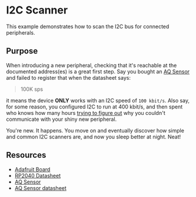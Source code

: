 # I2C Scanner
This example demonstrates how to scan the I2C bus for connected peripherals.

## Purpose
When introducing a new peripheral, checking that it's reachable at the documented address(es) is a great first step.
Say you bought an [AQ Sensor](https://www.adafruit.com/product/4632) and failed to register that when the datasheet says:
> 100K sps

it means the device **ONLY** works with an I2C speed of `100 kbit/s`. Also say, for some reason, you configured I2C to run
at 400 kbit/s, and then spent who knows how many hours [trying to figure out](https://forums.adafruit.com/viewtopic.php?p=1049635#p1049635)
why you couldn't communicate with your shiny new peripheral.

You're new. It happens. You move on and eventually discover how simple and common I2C scanners are, and now you sleep
better at night. Neat!

## Resources
* [Adafruit Board](https://www.adafruit.com/product/5714)
* [RP2040 Datasheet](https://datasheets.raspberrypi.com/rp2040/rp2040-datasheet.pdf)
* [AQ Sensor](https://www.adafruit.com/product/4632)
* [AQ Sensor datasheet](https://cdn-shop.adafruit.com/product-files/4632/4505_PMSA003I_series_data_manual_English_V2.6.pdf)